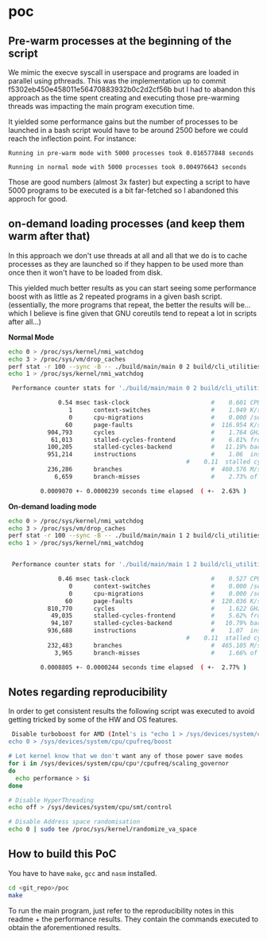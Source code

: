 poc
===

## Pre-warm processes at the beginning of the script

We mimic the execve syscall in userspace and programs are
loaded in parallel using pthreads. This was the implementation
up to commit f5302eb450e458011e56470883932b0c2d2cf56b but I had
to abandon this approach as the time spent creating and executing
those pre-warming threads was impacting the main program execution
time.

It yielded some performance gains but the number of processes to be
launched in a bash script would have to be around 2500 before we
could reach the inflection point. For instance:

```
Running in pre-warm mode with 5000 processes took 0.016577848 seconds
```
```
Running in normal mode with 5000 processes took 0.004976643 seconds
```

Those are good numbers (almost 3x faster) but expecting a script to
have 5000 programs to be executed is a bit far-fetched so I abandoned
this approch for good.

## on-demand loading processes (and keep them warm after that)

In this approach we don't use threads at all and all that we do is
to cache processes as they are launched so if they happen to be used
more than once then it won't have to be loaded from disk.

This yielded much better results as you can start seeing some 
performance boost with as little as 2 repeated programs in a given
bash script. (essentially, the more programs that repeat, the better
the results will be... which I believe is fine given that GNU coreutils
tend to repeat a lot in scripts after all...)

**Normal Mode**

```bash
echo 0 > /proc/sys/kernel/nmi_watchdog
echo 3 > /proc/sys/vm/drop_caches
perf stat -r 100 --sync -B -- ./build/main/main 0 2 build/cli_utilities
echo 1 > /proc/sys/kernel/nmi_watchdog

 Performance counter stats for './build/main/main 0 2 build/cli_utilities' (100 runs):

              0.54 msec task-clock                       #    0.601 CPUs utilized            ( +-  2.07% )
                 1      context-switches                 #    1.949 K/sec                    ( +-  4.02% )
                 0      cpu-migrations                   #    0.000 /sec                   
                60      page-faults                      #  116.954 K/sec                  
           904,793      cycles                           #    1.764 GHz                      ( +-  2.20% )
            61,013      stalled-cycles-frontend          #    6.81% frontend cycles idle     ( +-  2.87% )
           100,205      stalled-cycles-backend           #   11.19% backend cycles idle      ( +-  2.06% )
           951,214      instructions                     #    1.06  insn per cycle         
                                                  #    0.11  stalled cycles per insn  ( +-  2.73% )
           236,286      branches                         #  460.576 M/sec                    ( +-  2.64% )
             6,659      branch-misses                    #    2.73% of all branches          ( +-  1.91% )

         0.0009070 +- 0.0000239 seconds time elapsed  ( +-  2.63% )
```

**On-demand loading mode**

```bash
echo 0 > /proc/sys/kernel/nmi_watchdog
echo 3 > /proc/sys/vm/drop_caches
perf stat -r 100 --sync -B -- ./build/main/main 1 2 build/cli_utilities
echo 1 > /proc/sys/kernel/nmi_watchdog


 Performance counter stats for './build/main/main 1 2 build/cli_utilities' (100 runs):

              0.46 msec task-clock                       #    0.527 CPUs utilized            ( +-  2.64% )
                 0      context-switches                 #    0.000 /sec                   
                 0      cpu-migrations                   #    0.000 /sec                   
                60      page-faults                      #  120.036 K/sec                  
           810,770      cycles                           #    1.622 GHz                      ( +-  2.66% )
            49,035      stalled-cycles-frontend          #    5.62% frontend cycles idle     ( +-  3.67% )
            94,107      stalled-cycles-backend           #   10.79% backend cycles idle      ( +-  3.22% )
           936,688      instructions                     #    1.07  insn per cycle         
                                                  #    0.11  stalled cycles per insn  ( +-  2.88% )
           232,483      branches                         #  465.105 M/sec                    ( +-  2.78% )
             3,965      branch-misses                    #    1.66% of all branches          ( +-  3.09% )

         0.0008805 +- 0.0000244 seconds time elapsed  ( +-  2.77% )
```


## Notes regarding reproducibility

In order to get consistent results the following script was executed
to avoid getting tricked by some of the HW and OS features.

```bash
 Disable turboboost for AMD (Intel's is "echo 1 > /sys/devices/system/cpu/intel_pstate/no_turbo")
echo 0 > /sys/devices/system/cpu/cpufreq/boost

# Let kernel know that we don't want any of those power save modes
for i in /sys/devices/system/cpu/cpu*/cpufreq/scaling_governor
do
  echo performance > $i
done

# Disable HyperThreading
echo off > /sys/devices/system/cpu/smt/control

# Disable Address space randomisation
echo 0 | sudo tee /proc/sys/kernel/randomize_va_space
```

## How to build this PoC

You have to have `make`, `gcc` and `nasm` installed.

```bash
cd <git_repo>/poc
make
```

To run the main program, just refer to the reproducibility
notes in this readme + the performance results. They contain
the commands executed to obtain the aforementioned results.

